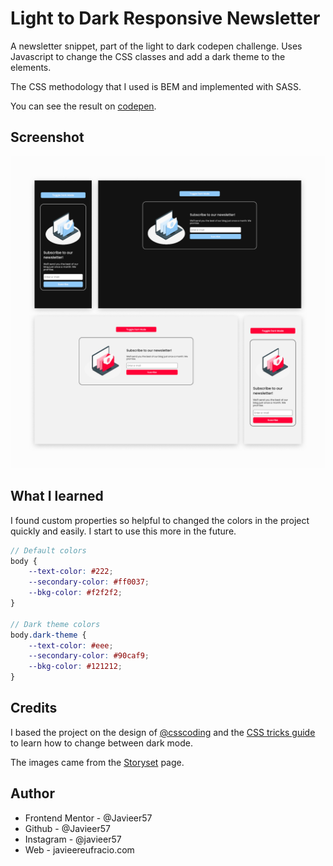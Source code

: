 # Light to Dark Responsive Newsletter

A newsletter snippet, part of the light to dark codepen challenge. Uses Javascript to change the CSS classes and add a dark theme to the elements.

The CSS methodology that I used is BEM and implemented with SASS.

You can see the result on [codepen](https://codepen.io/Javieer57/pen/GREmKrm).

## Screenshot

![Light to Dark Responsive Newsletter](thumb.png)

## What I learned

I found custom properties so helpful to changed the colors in the project quickly and easily. I start to use this more in the future.

```scss
// Default colors
body {
	--text-color: #222;
	--secondary-color: #ff0037;
	--bkg-color: #f2f2f2;
}

// Dark theme colors
body.dark-theme {
	--text-color: #eee;
	--secondary-color: #90caf9;
	--bkg-color: #121212;
}
```

## Credits

I based the project on the design of [@csscoding](https://www.instagram.com/csscoding_/) and the [CSS tricks guide](https://css-tricks.com/a-complete-guide-to-dark-mode-on-the-web/) to learn how to change between dark mode.

The images came from the [Storyset](https://storyset.com/internet) page.

## Author

-   Frontend Mentor - @Javieer57
-   Github - @Javieer57
-   Instagram - @javieer57
-   Web - javieereufracio.com

